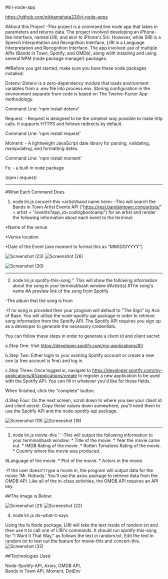 #liri-node-app

https://github.com/nikitamehata23/liri-node-apps

#About this Project
-This project is a command line node app that takes in parameters and returns data. The project involved developing an iPhone-like Interface, named LIRI, and akin to iPhone's Siri. However, while SIRI is a Speech Interpretation and Recognition Interface, LIRI is a Language Interpretation and Recognition Interface. The app involved use of multiple APIs (Bands in Town, Spotify, and OMDb), along wiith installing and using several NPM (node package manager) packages.

##Before you get started, make sure you have these node packages installed:

Dotenv: Dotenv is a zero-dependency module that loads environment variables from a .env file into process.env. Storing configuration in the environment separate from code is based on The Twelve-Factor App methodology.

Command Line: 'npm install dotenv'

Request: - Request is designed to be the simplest way possible to make http calls. It supports HTTPS and follows redirects by default.

Command Line: 'npm install request'

Moment: - A lightweight JavaScript date library for parsing, validating, manipulating, and formatting dates.

Command Line: 'npm install moment'

Fs: - a built in node package

(npm i request)

*************************************************************************************************************************************
#What Each Command Does
1. node liri.js concert-this <artist/band name here>
-This will search the Bands in Town Artist Events API ("https://rest.bandsintown.com/artists/" + artist + "/events?app_id=codingbootcamp") for an artist and render the following information about each event to the terminal:

*Name of the venue

*Venue location

*Date of the Event (use moment to format this as "MM/DD/YYYY")

![Screenshot (23)](https://user-images.githubusercontent.com/50224446/60144464-09f66580-9788-11e9-83d1-dcb6b6025c10.png)
![Screenshot (26)](https://user-images.githubusercontent.com/50224446/60144468-111d7380-9788-11e9-8afe-1f9cdf025f15.png)

![Screenshot (30)](https://user-images.githubusercontent.com/50224446/60144377-bf74e900-9787-11e9-983f-e9702ebe7dd6.png)

***********************************************************************************************************************************
2. node liri.js spotify-this-song ''
This will show the following information about the song in your terminal/bash window
#Artist(s)
#The song's name
#A preview link of the song from Spotify

-The album that the song is from

-If no song is provided then your program will default to "The Sign" by Ace of Base. You will utilize the node-spotify-api package in order to retrieve song information from the Spotify API. The Spotify API requires you sign up as a developer to generate the necessary credentials.

You can follow these steps in order to generate a client id and client secret:

a.Step One: Visit https://developer.spotify.com/my-applications/#!/

b.Step Two: Either login to your existing Spotify account or create a new one (a free account is fine) and log in.

c.Step Three: Once logged in, navigate to https://developer.spotify.com/my-applications/#!/applications/create to register a new application to be used with the Spotify API. You can fill in whatever you'd like for these fields.

 When finished, click the "complete" button.

d.Step Four: On the next screen, scroll down to where you see your client id and client secret. Copy these values down somewhere, you'll need them to use the Spotify API and the node-spotify-api package.

![Screenshot (19)](https://user-images.githubusercontent.com/50224446/60144731-2d6de000-9789-11e9-8d94-3f1883b6ec90.png)
![Screenshot (18)](https://user-images.githubusercontent.com/50224446/60144737-2f37a380-9789-11e9-81ed-5ab0cf1fcb9f.png)

***********************************************************************************************************************************
3. node liri.js movie-this ''
-This will output the following information to your terminal/bash window: * Title of the movie. * Year the movie came out. * IMDB Rating of the movie. * Rotten Tomatoes Rating of the movie. * Country where the movie was produced.

#Language of the movie. * Plot of the movie. * Actors in the movie.

-If the user doesn't type a movie in, the program will output data for the movie 'Mr. Nobody.' You'll use the axios package to retrieve data from the OMDB API. Like all of the in-class activities, the OMDB API requires an API key.

##The image is Below:

![Screenshot (21)](https://user-images.githubusercontent.com/50224446/60143893-08c43900-9786-11e9-882f-cde72aa35517.png)
![Screenshot (22)](https://user-images.githubusercontent.com/50224446/60144203-28a82c80-9787-11e9-970a-628512302057.png)

4. node liri.js do-what-it-says

Using the fs Node package, LIRI will take the text inside of random.txt and then use it to call one of LIRI's commands. It should run spotify-this-song for "I Want it That Way," as follows the text in random.txt. Edit the text in random.txt to test out the feature for movie-this and concert-this.
![Screenshot (32)](https://user-images.githubusercontent.com/50224446/60145516-e6351e80-978b-11e9-9a77-a9f4ec347d1b.png)


##Technologies Used

Node-Spotify-API, 
Axios, 
OMDB API,         
Bands In Town API,
Moment,
DotEnv
